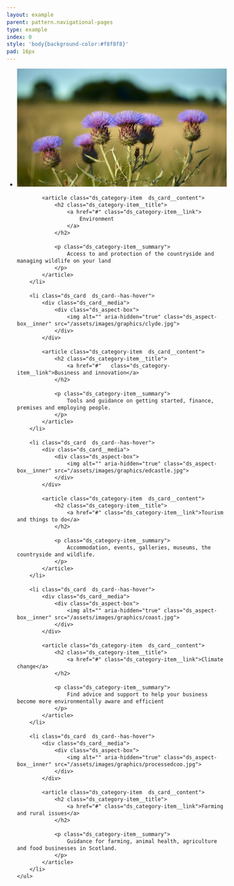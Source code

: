```yaml
---
layout: example
parent: pattern.navigational-pages
type: example
index: 0
style: 'body{background-color:#f8f8f8}'
pad: 16px
---
```

<nav aria-label="Category navigation">
    <ul class="ds_category-list  ds_category-list--grid  ds_category-list--narrow">
        <li class="ds_card  ds_card--has-hover">
            <div class="ds_card__media">
                <div class="ds_aspect-box">
                    <img alt="" aria-hidden="true" class="ds_aspect-box__inner" src="/assets/images/graphics/thistles.jpg">
                </div>
            </div>

            <article class="ds_category-item  ds_card__content">
                <h2 class="ds_category-item__title">
                    <a href="#" class="ds_category-item__link">
                        Environment
                    </a>
                </h2>

                <p class="ds_category-item__summary">
                    Access to and protection of the countryside and managing wildlife on your land
                </p>
            </article>
        </li>

        <li class="ds_card  ds_card--has-hover">
            <div class="ds_card__media">
                <div class="ds_aspect-box">
                    <img alt="" aria-hidden="true" class="ds_aspect-box__inner" src="/assets/images/graphics/clyde.jpg">
                </div>
            </div>

            <article class="ds_category-item  ds_card__content">
                <h2 class="ds_category-item__title">
                    <a href="#"   class="ds_category-item__link">Business and innovation</a>
                </h2> 

                <p class="ds_category-item__summary">
                    Tools and guidance on getting started, finance, premises and employing people.
                </p>
            </article>
        </li>

        <li class="ds_card  ds_card--has-hover">
            <div class="ds_card__media">
                <div class="ds_aspect-box">
                    <img alt="" aria-hidden="true" class="ds_aspect-box__inner" src="/assets/images/graphics/edcastle.jpg">
                </div>
            </div>

            <article class="ds_category-item  ds_card__content">
                <h2 class="ds_category-item__title">
                    <a href="#" class="ds_category-item__link">Tourism and things to do</a>
                </h2>

                <p class="ds_category-item__summary">
                    Accommodation, events, galleries, museums, the countryside and wildlife.
                </p>
            </article>
        </li>

        <li class="ds_card  ds_card--has-hover">
            <div class="ds_card__media">
                <div class="ds_aspect-box">
                    <img alt="" aria-hidden="true" class="ds_aspect-box__inner" src="/assets/images/graphics/coast.jpg">
                </div>
            </div>

            <article class="ds_category-item  ds_card__content">  
                <h2 class="ds_category-item__title">
                    <a href="#" class="ds_category-item__link">Climate change</a>
                </h2>

                <p class="ds_category-item__summary">
                    Find advice and support to help your business become more environmentally aware and efficient
                </p>
            </article>
        </li>

        <li class="ds_card  ds_card--has-hover">
            <div class="ds_card__media">
                <div class="ds_aspect-box">
                    <img alt="" aria-hidden="true" class="ds_aspect-box__inner" src="/assets/images/graphics/processedcoo.jpg">
                </div>
            </div>

            <article class="ds_category-item  ds_card__content">
                <h2 class="ds_category-item__title">
                    <a href="#" class="ds_category-item__link">Farming and rural issues</a>
                </h2>

                <p class="ds_category-item__summary">
                    Guidance for farming, animal health, agriculture and food businesses in Scotland.
                </p>
            </article>
        </li>
    </ul>
</nav>
